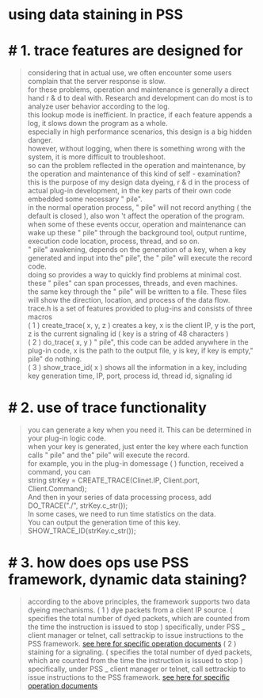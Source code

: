 # using data staining in PSS  
# # 1. trace features are designed for  
> considering that in actual use, we often encounter some users complain that the server response is slow.  
> for these problems, operation and maintenance is generally a direct hand r & d to deal with. Research and development can do most is to analyze user behavior according to the log.  
> this lookup mode is inefficient. In practice, if each feature appends a log, it slows down the program as a whole.  
> especially in high performance scenarios, this design is a big hidden danger.  
> however, without logging, when there is something wrong with the system, it is more difficult to troubleshoot.  
> so can the problem reflected in the operation and maintenance, by the operation and maintenance of this kind of self - examination?  
> this is the purpose of my design data dyeing, r & d in the process of actual plug-in development, in the key parts of their own code embedded some necessary " pile".  
> in the normal operation process, " pile" will not record anything ( the default is closed ), also won 't affect the operation of the program.  
> when some of these events occur, operation and maintenance can wake up these " pile" through the background tool, output runtime, execution code location, process, thread, and so on.  
> " pile" awakening, depends on the generation of a key, when a key generated and input into the" pile", the " pile" will execute the record code.  
> doing so provides a way to quickly find problems at minimal cost.  
> these " piles" can span processes, threads, and even machines.  
> the same key through the " pile" will be written to a file. These files will show the direction, location, and process of the data flow.  
> trace.h is a set of features provided to plug-ins and consists of three macros  
> ( 1 ) create_trace( x, y, z ) creates a key, x is the client IP, y is the port, z is the current signaling id ( key is a string of 48 characters )  
> ( 2 ) do_trace( x, y ) " pile", this code can be added anywhere in the plug-in code, x is the path to the output file, y is key, if key is empty," pile" do nothing.  
> ( 3 ) show_trace_id( x ) shows all the information in a key, including key generation time, IP, port, process id, thread id, signaling id  

# # 2. use of trace functionality  
> you can generate a key when you need it. This can be determined in your plug-in logic code.  
> when your key is generated, just enter the key where each function calls " pile" and the" pile" will execute the record.  
> for example, you in the plug-in domessage ( ) function, received a command, you can  
> string strKey = CREATE_TRACE(Clinet.IP, Client.port, Client.Command);    
> And then in your series of data processing process, add  
> DO_TRACE("./", strKey.c_str());  
> In some cases, we need to run time statistics on the data.  
> You can output the generation time of this key.  
> SHOW_TRACE_ID(strKey.c_str());  

# # 3. how does ops use PSS framework, dynamic data staining?
> according to the above principles, the framework supports two data dyeing mechanisms.
> ( 1 ) dye packets from a client IP source. ( specifies the total number of dyed packets, which are counted from the time the instruction is issued to stop )
> specifically, under PSS _ client manager or telnet, call settrackip to issue instructions to the PSS framework. [see here for specific operation documents](pssframecommand.md)
> ( 2 ) staining for a signaling. ( specifies the total number of dyed packets, which are counted from the time the instruction is issued to stop )
> specifically, under PSS _ client manager or telnet, call settrackip to issue instructions to the PSS framework. [see here for specific operation documents](pssframecommand.md) 